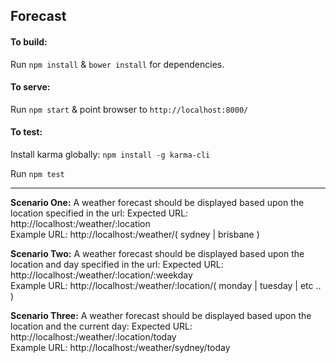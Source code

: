 ## Forecast



#### To build:

Run `npm install` & `bower install` for dependencies.

#### To serve:

Run `npm start` & point browser to `http://localhost:8000/`

#### To test:

Install karma globally:
`npm install -g karma-cli`

Run `npm test`


---


**Scenario One:** A weather forecast should be displayed based upon the location specified in the url:
Expected URL: http://localhost:/weather/:location   
Example URL: http://localhost:/weather/( sydney | brisbane )

**Scenario Two:** A weather forecast should be displayed based upon the location and day specified in the url:
Expected URL: http://localhost:/weather/:location/:weekday   
Example URL: http://localhost:/weather/:location/( monday | tuesday | etc .. ) 

**Scenario Three:** A weather forecast should be displayed based upon the location and the current day:
Expected URL: http://localhost:/weather/:location/today   
Example URL: http://localhost:/weather/sydney/today
